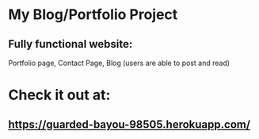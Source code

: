 # My Blog/Portfolio Project
## Fully functional website:
Portfolio page, Contact Page, Blog (users are able to post and read)
# Check it out at:
## https://guarded-bayou-98505.herokuapp.com/
